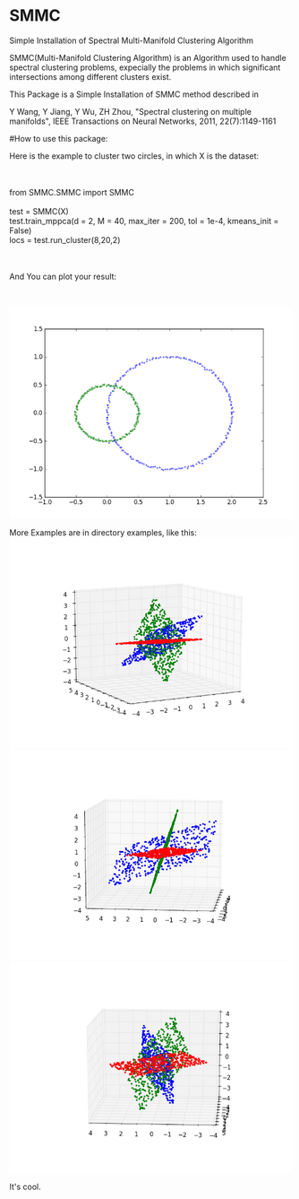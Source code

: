 # SMMC
Simple Installation of Spectral Multi-Manifold Clustering Algorithm

SMMC(Multi-Manifold Clustering Algorithm) is an Algorithm used to handle spectral clustering problems, expecially the problems in which significant intersections among different clusters exist.

This Package is a Simple Installation of SMMC method described in

Y Wang, Y Jiang, Y Wu, ZH Zhou, "Spectral clustering on multiple manifolds", IEEE Transactions on Neural Networks, 2011, 22(7):1149-1161

#How to use this package:

Here is the example to cluster two circles, in which X is the dataset:<br><br><br>

from SMMC.SMMC import SMMC<br>
<br>
test = SMMC(X)<br>
test.train_mppca(d = 2, M = 40, max_iter = 200, tol = 1e-4, kmeans_init = False)<br>
locs = test.run_cluster(8,20,2)<br><br><br>

And You can plot your result:<br><br><br>

![Image](https://github.com/hyychong/SMMC/raw/master/examples/example3.png)


More Examples are in directory examples, like this:<br>
![Image](https://github.com/hyychong/SMMC/raw/master/examples/example6_1.png)
![Image](https://github.com/hyychong/SMMC/raw/master/examples/example6_2.png)<br>
![Image](https://github.com/hyychong/SMMC/raw/master/examples/example6_3.png)<br>

It's cool.


